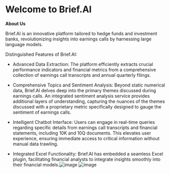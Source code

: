 # Welcome to Brief.AI

**About Us**

Brief.AI is an innovative platform tailored to hedge funds and investment banks, revolutionizing insights into
earnings calls by harnessing large language models.

Distinguished Features of Brief.AI:

- Advanced Data Extraction: The platform efficiently extracts crucial performance indicators and financial metrics
from a comprehensive collection of earnings call transcripts and annual quarterly filings.

- Comprehensive Topics and Sentiment Analysis: Beyond static numerical data, Brief.AI delves deep into the
primary themes discussed during earnings calls. An integrated sentiment analysis service provides additional
layers of understanding, capturing the nuances of the themes discussed with a proprietary metric specifically
designed to gauge the sentiment of earnings calls.

- Intelligent Chatbot Interface: Users can engage in real-time queries regarding specific details from earnings call
transcripts and financial statements, including 10K and 10Q documents. This elevates user experience, ensuring
immediate access to critical information without manual data trawling.

- Integrated Excel Functionality: Brief.AI has embedded a seamless Excel plugin, facilitating financial analysts to
integrate insights smoothly into their financial models.![image](https://github.com/brief-ai-uchicago/website/assets/105491876/eec6b1c9-2136-4219-8a96-ac0b6cd8cb97)
![image](https://github.com/brief-ai-uchicago/website/assets/105491876/158d7a3b-f8fa-4462-bc70-583d1843f42d)
